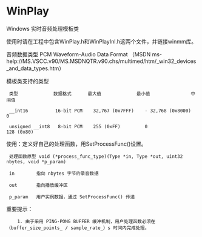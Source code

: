 # WinPlay
Windows 实时音频处理模板类

 使用时请在工程中包含WinPlay.h和WinPlayInl.h这两个文件，并链接winmm库。
 
 音频数据类型 PCM Waveform-Audio Data Format （MSDN ms-help://MS.VSCC.v90/MS.MSDNQTR.v90.chs/multimed/htm/_win32_devices_and_data_types.htm）
 
  模板类支持的类型 
  
     类型             数据格式      最大值             最小值               中间值
     
     __int16          16-bit PCM    32,767 (0x7FFF)    - 32,768 (0x8000)    0
     
     unsigned __int8   8-bit PCM    255 (0xFF)         0                    128 (0x80) 
     

 使用：定义好自己的处理函数，用SetProcessFunc()设置。
 
     处理函数原型 void (*process_func_type)(Type *in, Type *out, uint32 nbytes, void *p_param)
     
     in        指向 nbytes 字节的录音数据
     
     out       指向播放缓冲区
     
     p_param   用户实例数据，通过 SetProcessFunc() 传递
     
 重要提示：
 
        1. 由于采用 PING-PONG BUFFER 缓冲机制，用户处理函数必须在 （buffer_size_points_ / sample_rate_）s 时间内完成处理。



